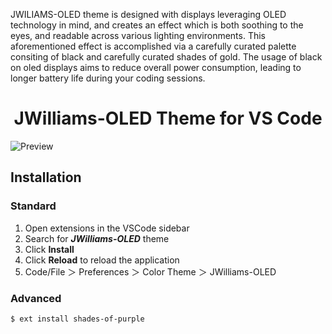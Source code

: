 
JWILIAMS-OLED theme is designed with displays leveraging OLED technology in mind, and creates an effect which is both soothing to the eyes, and readable across various lighting environments. This aforementioned effect is accomplished via a carefully curated palette consiting of black and carefully curated shades of gold. The usage of black on oled displays aims to reduce overall power consumption, leading to longer battery life during your coding sessions.


<div align="center"><h1>JWilliams-OLED Theme for VS Code</h1></div>

![Preview](https://j-williams15.github.io/WebResources/j-williamsOLED-Theme/Preview3.jpeg)

## Installation
### Standard
1. Open extensions in the VSCode sidebar
2. Search for **_JWilliams-OLED_** theme
3. Click **Install**
4. Click **Reload** to reload the application
5. Code/File ＞ Preferences ＞ Color Theme ＞ JWilliams-OLED
### Advanced

```sh
$ ext install shades-of-purple
```
